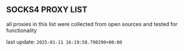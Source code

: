 ## SOCKS4 PROXY LIST

all proxies in this list were collected from open sources and tested for functionality

last update: `2025-01-11 16:19:58.790290+00:00`